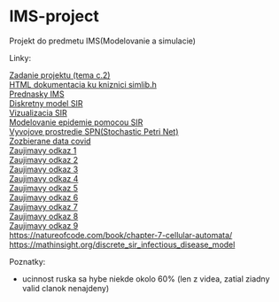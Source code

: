 # IMS-project
Projekt do predmetu IMS(Modelovanie a simulacie)

Linky:

[Zadanie projektu (tema c.2)](http://perchta.fit.vutbr.cz/vyuka-ims/52)<br/>
[HTML dokumentacia ku kniznici simlib.h](http://www.fit.vutbr.cz/~peringer/SIMLIB/doc/html-cz/.cs)<br/>
[Prednasky IMS](http://www.fit.vutbr.cz/study/courses/IMS/public/prednasky/IMS.pdf)<br/>
[Diskretny model SIR](https://cran.r-project.org/web/packages/odin/vignettes/discrete.html)<br/>
[Vizualizacia SIR](https://www.geogebra.org/m/nbjfjtpv)<br/>
[Modelovanie epidemie pomocou SIR](https://www-dssz.informatik.tu-cottbus.de/DSSZ/Research/ModellingEpidemics#SIR-model)<br/>
[Vyvojove prostredie SPN(Stochastic Petri Net)](https://www.oris-tool.org/tutorial)<br/>
[Zozbierane data covid](https://ourworldindata.org/coronavirus-testing)<br/>
[Zaujimavy odkaz 1](https://www.sciencedirect.com/science/article/pii/S1755436517301342)<br/>
[Zaujimavy odkaz 2](https://www.nature.com/articles/s41592-020-0822-z)<br/>
[Zaujimavy odkaz 3](https://itech.fgcu.edu/faculty/pfeng/teaching/epidemics.pdf)<br/>
[Zaujimavy odkaz 4](https://cws.auburn.edu/shared/files?id=217&filename=ConMan_FileDownload_IntroMathBio2.pdf)<br/>
[Zaujimavy odkaz 5](https://forum.azimuthproject.org/discussion/2499/tutorial-on-stochastic-petri-nets-with-sir-disease-model-as-example)<br/>
[Zaujimavy odkaz 6](https://www.youtube.com/watch?reload=9&v=NKMHhm2Zbkw&ab_channel=TomRocksMaths)<br/>
[Zaujimavy odkaz 7](https://www.youtube.com/watch?v=pcFB6_yrxGE)<br/>
[Zaujimavy odkaz 8](https://math.ucr.edu/home/baez/networks/networks_3.html)<br/>
[Zaujimavy odkaz 9](https://www.youtube.com/watch?v=yRxe-QycdUE)<br/>
https://natureofcode.com/book/chapter-7-cellular-automata/<br/>
https://mathinsight.org/discrete_sir_infectious_disease_model</br>

Poznatky:

- ucinnost ruska sa hybe niekde okolo 60% (len z videa, zatial ziadny valid clanok nenajdeny)
